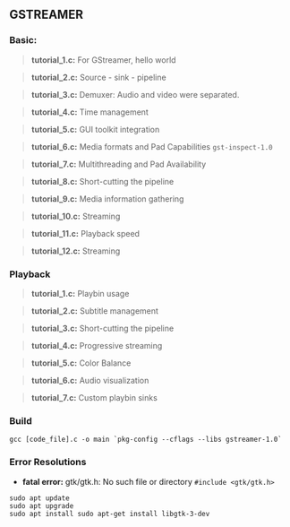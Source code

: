## GSTREAMER

### Basic:
> **tutorial_1.c:** For GStreamer, hello world

> **tutorial_2.c:** Source - sink - pipeline

> **tutorial_3.c:** Demuxer: Audio and video were separated.

> **tutorial_4.c:** Time management

> **tutorial_5.c:** GUI toolkit integration

> **tutorial_6.c:** Media formats and Pad Capabilities `gst-inspect-1.0`

> **tutorial_7.c:** Multithreading and Pad Availability

> **tutorial_8.c:** Short-cutting the pipeline

> **tutorial_9.c:** Media information gathering

> **tutorial_10.c:** Streaming

> **tutorial_11.c:** Playback speed

> **tutorial_12.c:** Streaming


### Playback

> **tutorial_1.c:** Playbin usage

> **tutorial_2.c:** Subtitle management

> **tutorial_3.c:** Short-cutting the pipeline

> **tutorial_4.c:** Progressive streaming

> **tutorial_5.c:** Color Balance

> **tutorial_6.c:** Audio visualization

> **tutorial_7.c:** Custom playbin sinks


### Build

```
gcc [code_file].c -o main `pkg-config --cflags --libs gstreamer-1.0`
```

### Error Resolutions

- **fatal error:** gtk/gtk.h: No such file or directory `#include <gtk/gtk.h>`

```
sudo apt update
sudo apt upgrade
sudo apt install sudo apt-get install libgtk-3-dev
```
